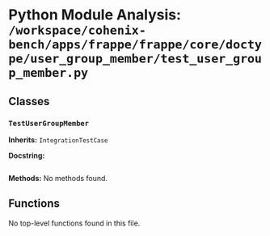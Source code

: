 # Python Module Analysis: `/workspace/cohenix-bench/apps/frappe/frappe/core/doctype/user_group_member/test_user_group_member.py`

## Classes

### `TestUserGroupMember`
**Inherits:** `IntegrationTestCase`


**Docstring:**
```

```

**Methods:**
No methods found.




## Functions

No top-level functions found in this file.
